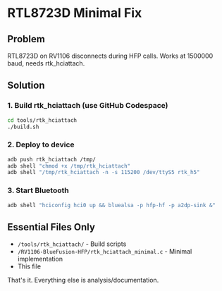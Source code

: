 # RTL8723D Minimal Fix

## Problem
RTL8723D on RV1106 disconnects during HFP calls. Works at 1500000 baud, needs rtk_hciattach.

## Solution

### 1. Build rtk_hciattach (use GitHub Codespace)
```bash
cd tools/rtk_hciattach
./build.sh
```

### 2. Deploy to device
```bash
adb push rtk_hciattach /tmp/
adb shell "chmod +x /tmp/rtk_hciattach"
adb shell "/tmp/rtk_hciattach -n -s 115200 /dev/ttyS5 rtk_h5"
```

### 3. Start Bluetooth
```bash
adb shell "hciconfig hci0 up && bluealsa -p hfp-hf -p a2dp-sink &"
```

## Essential Files Only
- `/tools/rtk_hciattach/` - Build scripts
- `/RV1106-BlueFusion-HFP/rtk_hciattach_minimal.c` - Minimal implementation
- This file

That's it. Everything else is analysis/documentation.